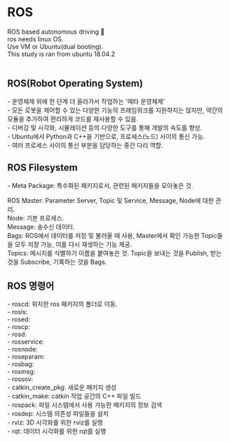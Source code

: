 # ROS

ROS based autonomous driving 🚗 <br>
ros needs linux OS. <br>
Use VM or Ubuntu(dual booting). <br>
This study is ran from ubuntu 18.04.2
 <br> <br>
 
<h2>ROS(Robot Operating System)</h2>
 - 운영체제 위에 한 단계 더 올라가서 작업하는 '메타 운영체제' <br>
 - 모든 로봇을 제어할 수 있는 다양한 기능의 프레임워크를 지원하지는 않지만, 약간의 모듈을 추가하여 편리하게 코드를 재사용할 수 있음. <br>
 - 디버깅 및 시각화, 시뮬레이션 등의 다양한 도구를 통해 개발의 속도를 향상. <br>
 - Ubuntu에서 Python과 C++을 기반으로, 프로세스(노드) 사이의 통신 가능. <br>
 - 여러 프로세스 사이의 통신 부분을 담당하는 중간 다리 역할.
<br>

<h2>ROS Filesystem</h2>
 - Meta Package: 특수화된 패키지로서, 관련된 패키지들을 모아놓은 것. <br>

ROS Master: Parameter Server, Topic 및 Service, Message, Node에 대한 관리. <br>
Node: 기본 프로세스. <br>
Message: 송수신 데이터. <br>
Bags: ROS에서 데이터를 저장 및 불러올 때 사용, Master에서 확인 가능한 Topic들을 모두 저장 가능, 이를 다시 재생하는 기능 제공. <br>
Topics: 메시지를 식별하기 이름을 붙여놓은 것. Topic을 보내는 것을 Publish, 받는 것을 Subscribe, 기록하는 것을 Bags.
<br>

<h2>ROS 명령어</h2>
 - roscd: 위치한 ros 패키지의 폴더로 이동. <br>
 - rosls: <br>
 - rosed: <br>
 - roscp: <br>
 - rosd: <br>
 - rosservice: <br>
 - rosnode: <br>
 - roseparam: <br>
 - rosbag: <br>
 - rosmsg: <br>
 - rossov: <br>
 - catkin_create_pkg: 새로운 패키지 생성 <br>
 - catkin_make: catkin 작업 공간의 C++ 파일 빌드 <br>
 - rospack: 파일 시스템에서 사용 가능한 패키지의 정보 검색 <br>
 - rosdep: 시스템 의존성 파일들을 설치 <br>
 - rviz: 3D 시각화를 위한 rviz를 실행 <br>
 - rqt: 데이터 시각화를 위한 rqt를 실행 <br>

